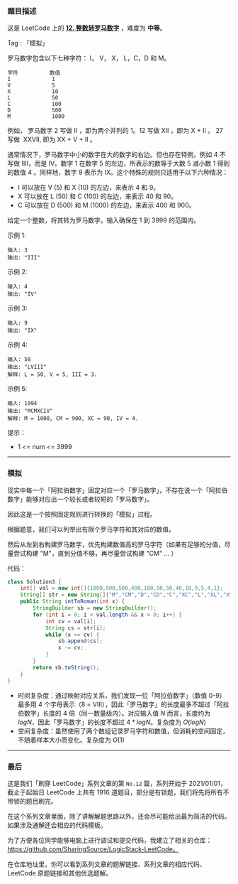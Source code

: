### 题目描述

这是 LeetCode 上的 **[12. 整数转罗马数字](https://leetcode-cn.com/problems/integer-to-roman/solution/shua-chuan-lc-tan-xin-jie-fa-by-ac_oier-5kbw/)** ，难度为 **中等**。

Tag : 「模拟」




罗马数字包含以下七种字符： I， V， X， L，C，D 和 M。
```
字符          数值
I             1
V             5
X             10
L             50
C             100
D             500
M             1000
```
例如， 罗马数字 2 写做 II ，即为两个并列的 1。12 写做 XII ，即为 X + II 。 27 写做  XXVII, 即为 XX + V + II 。

通常情况下，罗马数字中小的数字在大的数字的右边。但也存在特例，例如 4 不写做 IIII，而是 IV。数字 1 在数字 5 的左边，所表示的数等于大数 5 减小数 1 得到的数值 4 。同样地，数字 9 表示为 IX。这个特殊的规则只适用于以下六种情况：

* I 可以放在 V (5) 和 X (10) 的左边，来表示 4 和 9。
* X 可以放在 L (50) 和 C (100) 的左边，来表示 40 和 90。 
* C 可以放在 D (500) 和 M (1000) 的左边，来表示 400 和 900。

给定一个整数，将其转为罗马数字。输入确保在 1 到 3999 的范围内。

示例 1:
```
输入: 3
输出: "III"
```
示例 2:
```
输入: 4
输出: "IV"
```
示例 3:
```
输入: 9
输出: "IX"
```
示例 4:
```
输入: 58
输出: "LVIII"
解释: L = 50, V = 5, III = 3.
```
示例 5:
```
输入: 1994
输出: "MCMXCIV"
解释: M = 1000, CM = 900, XC = 90, IV = 4.
```

提示：
* 1 <= num <= 3999

---
### 模拟

现实中每一个「阿拉伯数字」固定对应一个「罗马数字」，不存在说一个「阿拉伯数字」能够对应出一个较长或者较短的「罗马数字」。

因此这是一个按照固定规则进行转换的「模拟」过程。

根据题意，我们可以列举出有限个罗马字符和其对应的数值。

然后从左到右构建罗马数字，优先构建数值高的罗马字符（如果有足够的分值，尽量尝试构建 "M"，直到分值不够，再尽量尝试构建 "CM" ... ）

代码：
```Java []
class Solution3 {
    int[] val = new int[]{1000,900,500,400,100,90,50,40,10,9,5,4,1};
    String[] str = new String[]{"M","CM","D","CD","C","XC","L","XL","X","IX","V","IV","I"};
    public String intToRoman(int x) {
        StringBuilder sb = new StringBuilder();
        for (int i = 0; i < val.length && x > 0; i++) {
            int cv = val[i];
            String cs = str[i];
            while (x >= cv) {
                sb.append(cs);
                x -= cv;
            }
        }
        return sb.toString();
    }
}
```
* 时间复杂度：通过映射对应关系，我们发现一位「阿拉伯数字」（数值 0-9）最多用 4 个字母表示（8 = VIII），因此「罗马数字」的长度最多不超过「阿拉伯数字」长度的 $4$ 倍（同一数量级内）。对应输入值 $N$ 而言，长度约为 $logN$，因此「罗马数字」的长度不超过 $4 * logN$。复杂度为 $O(logN)$
* 空间复杂度：虽然使用了两个数组记录罗马字符和数值，但消耗的空间固定，不随着样本大小而变化。复杂度为 $O(1)$

---

### 最后

这是我们「刷穿 LeetCode」系列文章的第 `No.12` 篇，系列开始于 2021/01/01，截止于起始日 LeetCode 上共有 1916 道题目，部分是有锁题，我们将先将所有不带锁的题目刷完。

在这个系列文章里面，除了讲解解题思路以外，还会尽可能给出最为简洁的代码。如果涉及通解还会相应的代码模板。

为了方便各位同学能够电脑上进行调试和提交代码，我建立了相关的仓库：https://github.com/SharingSource/LogicStack-LeetCode。

在仓库地址里，你可以看到系列文章的题解链接、系列文章的相应代码、LeetCode 原题链接和其他优选题解。

